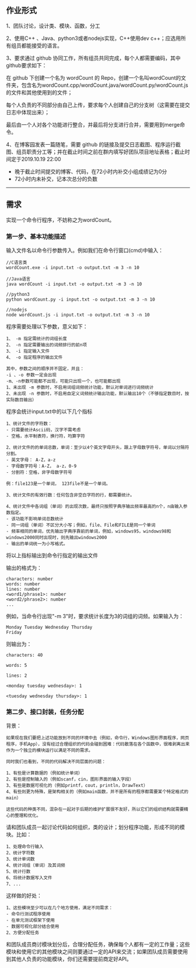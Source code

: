## 作业形式
1、团队讨论，设计类、模块、函数，分工

2、使用C++ 、Java、python3或者nodejs实现，C++使用dev c++；应选用所有组员都能接受的语言。

3、要求通过 github 协同工作，所有组员共同完成，每个人都需要编码，其中github要求如下：

在 github 下创建一个名为 wordCount 的 Repo，创建一个名叫wordCount的文件夹，包含名为wordCount.cpp/wordCount.java/wordCount.py/wordCount.js的文件和其他使用到的文件；

每个人负责的不同部分由自己上传，要求每个人创建自己的分支树（这需要在提交日志中体现出来）；

最后由一个人对各个功能进行整合，并最后将分支进行合并，需要用到merge命令。

4、在博客园发表一篇随笔，需要 github 的链接及提交日志截图、程序运行截图、组员职责分工等；并在截止时间之前在群内填写好团队项目地址表格；截止时间定于2019.10.19 22:00
- 晚于截止时间提交的博客、代码，在72小时内补交小组成绩记为0分
- 72小时内未补交，记本次总分的负数

---
## 需求
实现一个命令行程序，不妨称之为wordCount。

### 第一步、基本功能描述

输入文件名以命令行参数传入。例如我们在命令行窗口(cmd)中输入：

```
//C语言类
wordCount.exe -i input.txt -o output.txt -m 3 -n 10

//Java语言
java wordCount -i input.txt -o output.txt -m 3 -n 10

//python3
python wordCount.py -i input.txt -o output.txt -m 3 -n 10

//nodejs
node wordCount.js -i input.txt -o output.txt -m 3 -n 10

```

程序需要处理以下参数，意义如下：

```
1、 -m 指定需统计的词组长度
2、 -n 指定需要输出的词频排行的前n项
3、 -i 指定输入文件
4、 -o 指定程序的输出文件

其中，参数之间的顺序并不固定，并且：
-i 、-o 参数一定会出现
-m、-n参数可能都不出现，可能只出现一个，也可能都出现
1、未出现 -m 参数时，不启用词组词频统计功能，默认对单词进行词频统计
2、未出现 -n 参数时，不启用自定义词频统计输出功能，默认输出10个（不够指定数目时，按实际数目输出）

```


程序会统计input.txt中的以下几个指标

```
1、统计文件的字符数：
- 只需要统计Ascii码，汉字不需考虑
- 空格，水平制表符，换行符，均算字符

2、统计文件的的单词总数，单词：至少以4个英文字母开头，跟上字母数字符号，单词以分隔符分割。
- 英文字母： A-Z，a-z
- 字母数字符号：A-Z， a-z，0-9
- 分割符：空格，非字母数字符号

例：file123是一个单词， 123file不是一个单词。

3、统计文件的有效行数：任何包含非空白字符的行，都需要统计。

4、统计文件中各词组（单词）的出现次数，最终只按照字典序输出频率最高的n个，n由输入参数指定。
- 该功能不影响单词总数统计
- 同一词组（单词）不区分大小写；例如，file、File和FILE是同一个单词
- 频率相同的单词，优先输出字典序靠前的单词，例如，windows95，windows98和windows2000同时出现时，则先输出windows2000
- 输出的单词统一为小写格式。
```

将以上指标输出到命令行指定的输出文件

输出的格式为：

```
characters: number
words: number
lines: number
<word1/phrase1>: number
<word2/phrase2>: number
...
```

例如，当命令行出现"-m 3"时，要求统计长度为3的词组的词频。如果输入为：
```
Monday Tuesday Wednesday Thursday
Friday
```
则输出为：
```
characters: 40

words: 5

lines: 2

<monday tuesday wednesday>: 1

<tuesday wednesday thursday>: 1

```

### 第二步、接口封装，任务分配

背景：
```
如果现在我们要把上述功能放到不同的环境中去（例如，命令行，Windows图形界面程序，网页程序，手机App），没有经过合理组织的代码会碰到困难：代码散落在各个函数中，很难剥离出来作为一个独立的模块运行以满足不同的需求。

同时我们也看到，不同的代码解决不同层面的问题：

1、有些是计算数据的（例如统计单词）
2、有些是控制输入的（例如scanf，cin，图形界面的输入字段）
3、有些是数据可视化的（例如printf，cout，println，DrawText）
4、有些则更为特殊，是架构相关的（例如main函数，并不是所有的程序都需要某个特定格式的main）

这些代码的种类不同，混杂在一起对于后期的维护扩展很不友好，所以它们的组织结构就需要精心的整理和优化。
```

请和团队成员一起讨论代码如何组织，类的设计；划分程序功能，形成不同的模块。比如：
```
1、处理命令行输入
2、统计字符数
3、统计单词数
4、统计词组（单词）及其词频
5、统计行数
6、将统计数据写入文件
7、...
```

这样做的好处：
```
1、这些模块至少可以在几个地方使用，满足不同需求：
- 命令行测试程序使用
- 在单元测试框架下使用
- 数据可视化部分结合使用
2、方便分配任务
```

和团队成员商讨模块划分后，合理分配任务，确保每个人都有一定的工作量；这些模块和使用它的其他模块之间则要通过一定的API来交流；如果团队成员需要使用到其他人负责的功能模块，你们还需要提前商定好API。
